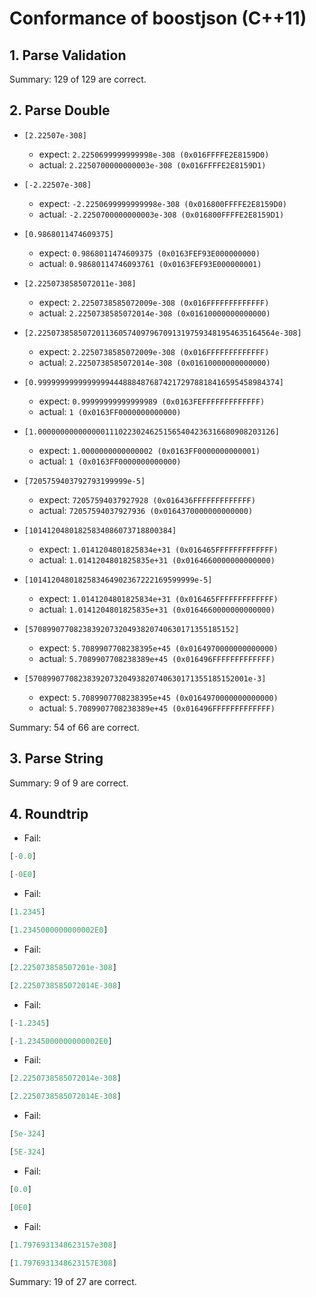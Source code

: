 # Conformance of boostjson (C++11)

## 1. Parse Validation


Summary: 129 of 129 are correct.

## 2. Parse Double

* `[2.22507e-308]`
  * expect: `2.2250699999999998e-308 (0x016FFFFE2E8159D0)`
  * actual: `2.2250700000000003e-308 (0x016FFFFE2E8159D1)`

* `[-2.22507e-308]`
  * expect: `-2.2250699999999998e-308 (0x016800FFFFE2E8159D0)`
  * actual: `-2.2250700000000003e-308 (0x016800FFFFE2E8159D1)`

* `[0.9868011474609375]`
  * expect: `0.9868011474609375 (0x0163FEF93E000000000)`
  * actual: `0.98680114746093761 (0x0163FEF93E000000001)`

* `[2.2250738585072011e-308]`
  * expect: `2.2250738585072009e-308 (0x016FFFFFFFFFFFFF)`
  * actual: `2.2250738585072014e-308 (0x01610000000000000)`

* `[2.22507385850720113605740979670913197593481954635164564e-308]`
  * expect: `2.2250738585072009e-308 (0x016FFFFFFFFFFFFF)`
  * actual: `2.2250738585072014e-308 (0x01610000000000000)`

* `[0.999999999999999944488848768742172978818416595458984374]`
  * expect: `0.99999999999999989 (0x0163FEFFFFFFFFFFFFF)`
  * actual: `1 (0x0163FF0000000000000)`

* `[1.00000000000000011102230246251565404236316680908203126]`
  * expect: `1.0000000000000002 (0x0163FF0000000000001)`
  * actual: `1 (0x0163FF0000000000000)`

* `[7205759403792793199999e-5]`
  * expect: `72057594037927928 (0x016436FFFFFFFFFFFFF)`
  * actual: `72057594037927936 (0x0164370000000000000)`

* `[10141204801825834086073718800384]`
  * expect: `1.0141204801825834e+31 (0x016465FFFFFFFFFFFFF)`
  * actual: `1.0141204801825835e+31 (0x0164660000000000000)`

* `[1014120480182583464902367222169599999e-5]`
  * expect: `1.0141204801825834e+31 (0x016465FFFFFFFFFFFFF)`
  * actual: `1.0141204801825835e+31 (0x0164660000000000000)`

* `[5708990770823839207320493820740630171355185152]`
  * expect: `5.7089907708238395e+45 (0x0164970000000000000)`
  * actual: `5.7089907708238389e+45 (0x016496FFFFFFFFFFFFF)`

* `[5708990770823839207320493820740630171355185152001e-3]`
  * expect: `5.7089907708238395e+45 (0x0164970000000000000)`
  * actual: `5.7089907708238389e+45 (0x016496FFFFFFFFFFFFF)`


Summary: 54 of 66 are correct.

## 3. Parse String


Summary: 9 of 9 are correct.

## 4. Roundtrip

* Fail:
~~~js
[-0.0]
~~~

~~~js
[-0E0]
~~~

* Fail:
~~~js
[1.2345]
~~~

~~~js
[1.2345000000000002E0]
~~~

* Fail:
~~~js
[2.225073858507201e-308]
~~~

~~~js
[2.2250738585072014E-308]
~~~

* Fail:
~~~js
[-1.2345]
~~~

~~~js
[-1.2345000000000002E0]
~~~

* Fail:
~~~js
[2.2250738585072014e-308]
~~~

~~~js
[2.2250738585072014E-308]
~~~

* Fail:
~~~js
[5e-324]
~~~

~~~js
[5E-324]
~~~

* Fail:
~~~js
[0.0]
~~~

~~~js
[0E0]
~~~

* Fail:
~~~js
[1.7976931348623157e308]
~~~

~~~js
[1.7976931348623157E308]
~~~


Summary: 19 of 27 are correct.

